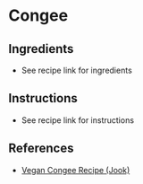 # Congee

## Ingredients

- See recipe link for ingredients

## Instructions

- See recipe link for instructions

## References

- [Vegan Congee Recipe (Jook)](https://healthynibblesandbits.com/vegan-congee-recipe-jook/#recipe)
